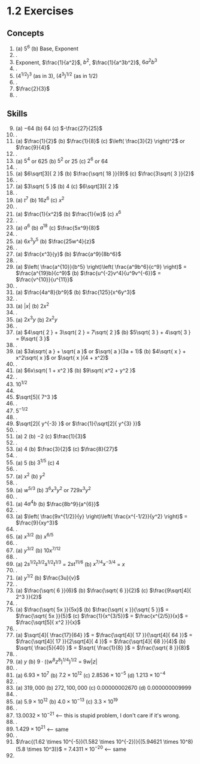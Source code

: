 # 1.2 Exercises

## Concepts

1. (a) $5^6$ (b) Base, Exponent
2. .
3. Exponent, $\frac{1}{a^2}$, $b^2$, $\frac{1}{a^3b^2}$, $6a^2b^{3}$
4. .
5. $(4^{1/2})^3$ (as in 3), $(4^3)^{1/2}$ (as in 1/2)
6. .
7. $\frac{2}{3}$
8. .

## Skills

9. (a) $-64$ (b) $64$ (c) $-\frac{27}{25}$
10. .
11. (a) $\frac{1}{2}$ (b) $\frac{1}{8}$ (c) $\left( \frac{3}{2} \right)^2$ or $\frac{9}{4}$
12. .
13. (a) $5^4$ or $625$ (b) $5^2$ or $25$ (c) $2^6$ or $64$
14. .
15. (a) $6\sqrt[3]{ 2 }$ (b) $\frac{\sqrt{ 18 }}{9}$ (c) $\frac{3\sqrt{ 3 }}{2}$
16. .
17. (a) $3\sqrt{ 5 }$ (b) $4$ (c) $6\sqrt[3]{ 2 }$
18. .
19. (a) $t^7$ (b) $16z^6$ (c) $x^2$
20. .
21. (a) $\frac{1}{x^2}$ (b) $\frac{1}{w}$ (c) $x^6$
22. .
23. (a) $a^6$ (b) $a^{18}$ (c) $\frac{5x^9}{8}$
24. .
25. (a) $6x^3y^5$ (b) $\frac{25w^4}{z}$
26. .
27. (a) $\frac{x^3}{y}$ (b) $\frac{a^9}{8b^6}$
28. .
29. (a) $\left( \frac{a^{10}}{b^5} \right)\left( \frac{a^9b^6}{c^9} \right)$ = $\frac{a^{19}b}{c^9}$ (b) $\frac{u^{-2}v^4}{u^9v^{-6}}$ = $\frac{v^{10}}{u^{11}}$
30. .
31. (a) $\frac{4a^8}{b^9}$ (b) $\frac{125}{x^6y^3}$
32. .
33. (a) $|x|$ (b) $2x^2$
34. .
35. (a) $2x^3y$ (b) $2x^2y$
36. .
37. (a) $4\sqrt{ 2 } + 3\sqrt{ 2 } = 7\sqrt{ 2 }$ (b) $5\sqrt{ 3 } + 4\sqrt{ 3 } = 9\sqrt{ 3 }$
38. .
39. (a) $3a\sqrt{ a } + \sqrt{ a }$ or $\sqrt{ a }(3a + 1)$ (b) $4\sqrt{ x } + x^2\sqrt{ x }$ or $\sqrt{ x }(4 + x^2)$
40. .
41. (a) $6x\sqrt{ 1 + x^2 }$ (b) $9\sqrt{ x^2 + y^2 }$
42. .
43. $10^{1/2}$
44. 
45. $\sqrt[5]{ 7^3 }$
46. .
47. $5^{-1/2}$
48. .
49. $\sqrt[2]{ y^{-3} }$ or $\frac{1}{\sqrt[2]{ y^{3} }}$
50. .
51. (a) $2$ (b) $-2$ (c) $\frac{1}{3}$
52. .
53. (a) $4$ (b) $\frac{3}{2}$ (c) $\frac{8}{27}$
54. .
55. (a) $5$ (b) $3^{1/5}$ (c) $4$
56. .
57. (a) $x^2$ (b) $y^2$
58. .
59. (a) $w^{5/3}$ (b) $3^6x^3y^2$ or $729x^3y^2$
60. .
61. (a) $4a^4b$ (b) $\frac{8b^9}{a^{6}}$
62. .
63. (a) $\left( \frac{9x^{1/2}}{y} \right)\left( \frac{x^{-1/2}}{y^2} \right)$ = $\frac{9}{xy^3}$
64. .
65. (a) $x^{3/2}$ (b) $x^{6/5}$
66. .
67. (a) $y^{3/2}$ (b) $10x^{7/12}$
68. . 
69. (a) $2s^{1/2}t^{3/2}s^{1/2}t^{1/3}$ = $2st^{11/6}$ (b) $x^{7/4}x^{-3/4}$ = $x$
70. .
71. (a) $y^{1/2}$ (b) $\frac{3u}{v}$
72. .
73. (a) $\frac{\sqrt{ 6 }}{6}$ (b) $\frac{\sqrt{ 6 }}{2}$ (c) $\frac{9\sqrt[4]{ 2^3 }}{2}$
74. .
75. (a) $\frac{\sqrt{ 5x }}{5x}$ (b) $\frac{\sqrt{ x }}{\sqrt{ 5 }}$ = $\frac{\sqrt{ 5x }}{5}$ (c) $\frac{1}{x^{3/5}}$ = $\frac{x^{2/5}}{x}$ = $\frac{\sqrt[5]{ x^2 }}{x}$
76. .
77. (a) $\sqrt[4]{ \frac{17}{64} }$ = $\frac{\sqrt[4]{ 17 }}{\sqrt[4]{ 64 }}$ = $\frac{\sqrt[4]{ 17 }}{2\sqrt[4]{ 4 }}$ = $\frac{\sqrt[4]{ 68 }}{4}$ (b) $\sqrt{ \frac{5}{40} }$ = $\sqrt{ \frac{1}{8} }$ = $\frac{\sqrt{ 8 }}{8}$
78. .
79. (a) $y$ (b) $9 \cdot ((w^8z^8)^{1/4})^{1/2}$ = $9w|z|$
80. .
81. (a) $6.93 \times 10^7$ (b) $7.2 \times 10^{12}$ (c) $2.8536 \times 10^{-5}$ (d) $1.213 \times 10^{-4}$
82. .
83. (a) $319,000$ (b) $272,100,000$ (c) $0.00000002670$ (d) $0.000000009999$
84. .
85. (a) $5.9 \times 10^{12}$ (b) $4.0 \times 10^{-13}$ (c) $3.3 \times 10^{19}$
86. .
87. $13.0032 \times 10^{-21}$ <-- this is stupid problem, I don't care if it's wrong.
88. .
89. $1.429 \times 10^{21}$ <-- same
90. .
91. $\frac{(1.62 \times 10^{-5})(1.582 \times 10^{-2})}{(5.94621 \times 10^8)(5.8 \times 10^3)}$ = $7.4311 \times 10^{-20}$ <-- same
92. 